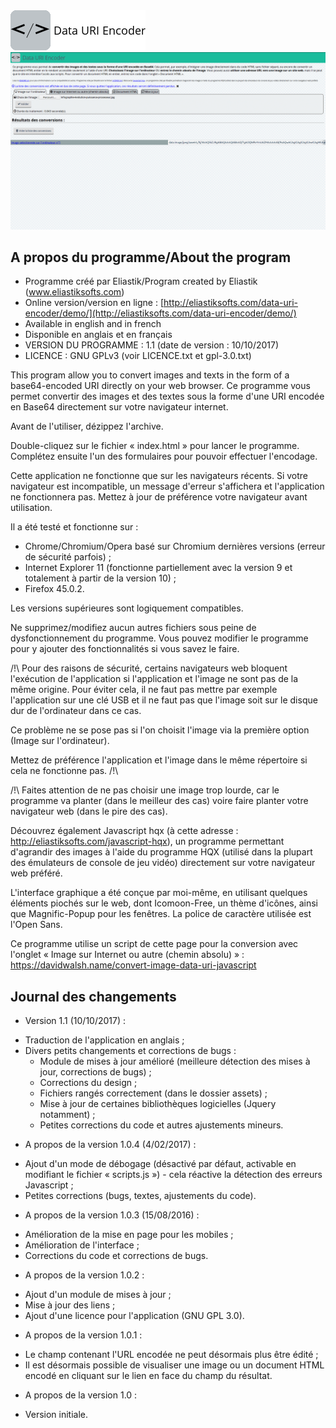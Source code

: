 <!-- Data URI Encoder README file -->
<img src="https://raw.githubusercontent.com/Eliastik/data-uri-encoder/master/banner.png" alt="Data URI Encoder" />
<img src="https://raw.githubusercontent.com/Eliastik/data-uri-encoder/master/screenshot.png" width="640" alt="Screenshot" />

## A propos du programme/About the program

* Programme créé par Eliastik/Program created by Eliastik (www.eliastiksofts.com)
* Online version/version en ligne : [http://eliastiksofts.com/data-uri-encoder/demo/](http://eliastiksofts.com/data-uri-encoder/demo/)
* Available in english and in french
* Disponible en anglais et en français
* VERSION DU PROGRAMME : 1.1 (date de version : 10/10/2017)
* LICENCE : GNU GPLv3 (voir LICENCE.txt et gpl-3.0.txt)

This program allow you to convert images and texts in the form of a base64-encoded URI directly on your web browser.
Ce programme vous permet convertir des images et des textes sous la forme d'une URI encodée en Base64 directement sur votre navigateur internet.

Avant de l'utiliser, dézippez l'archive.

Double-cliquez sur le fichier « index.html » pour lancer le programme. Complétez ensuite l'un des formulaires pour pouvoir effectuer l'encodage.

Cette application ne fonctionne que sur les navigateurs récents. Si votre navigateur est incompatible, un message d'erreur s'affichera et l'application ne fonctionnera pas. Mettez à jour de préférence votre navigateur avant utilisation.

Il a été testé et fonctionne sur :
* Chrome/Chromium/Opera basé sur Chromium dernières versions (erreur de sécurité parfois) ;
* Internet Explorer 11 (fonctionne partiellement avec la version 9 et totalement à partir de la version 10) ;
* Firefox 45.0.2.

Les versions supérieures sont logiquement compatibles.

Ne supprimez/modifiez aucun autres fichiers sous peine de dysfonctionnement du programme. Vous pouvez modifier le programme pour y ajouter des fonctionnalités si vous savez le faire.

/!\ Pour des raisons de sécurité, certains navigateurs web bloquent l'exécution de l'application si l'application et l'image ne sont pas de la même origine. Pour éviter cela, il ne faut pas mettre par exemple l'application sur une clé USB et il ne faut pas que l'image soit sur le disque dur de l'ordinateur dans ce cas.

Ce problème ne se pose pas si l'on choisit l'image via la première option (Image sur l'ordinateur).

Mettez de préférence l'application et l'image dans le même répertoire si cela ne fonctionne pas. /!\

/!\ Faites attention de ne pas choisir une image trop lourde, car le programme va planter (dans le meilleur des cas) voire faire planter votre navigateur web (dans le pire des cas).

Découvrez également Javascript hqx (à cette adresse : http://eliastiksofts.com/javascript-hqx), un programme permettant d'agrandir des images à l'aide du programme HQX (utilisé dans la plupart des émulateurs de console de jeu vidéo) directement sur votre navigateur web préféré.

L'interface graphique a été conçue par moi-même, en utilisant quelques éléments piochés sur le web, dont Icomoon-Free, un thème d'icônes, ainsi que Magnific-Popup pour les fenêtres. La police de caractère utilisée est l'Open Sans.

Ce programme utilise un script de cette page pour la conversion avec l'onglet « Image sur Internet ou autre (chemin absolu) » : https://davidwalsh.name/convert-image-data-uri-javascript

## Journal des changements

* Version 1.1 (10/10/2017) :

- Traduction de l'application en anglais ;
- Divers petits changements et corrections de bugs :
    - Module de mises à jour amélioré (meilleure détection des mises à jour, corrections de bugs) ;
    - Corrections du design ;
    - Fichiers rangés correctement (dans le dossier assets) ;
    - Mise à jour de certaines bibliothèques logicielles (Jquery notamment) ;
    - Petites corrections du code et autres ajustements mineurs.

* A propos de la version 1.0.4 (4/02/2017) :

- Ajout d'un mode de débogage (désactivé par défaut, activable en modifiant le fichier « scripts.js ») - cela réactive la détection des erreurs Javascript ;
- Petites corrections (bugs, textes, ajustements du code).

* A propos de la version 1.0.3 (15/08/2016) :

- Amélioration de la mise en page pour les mobiles ;
- Amélioration de l'interface ;
- Corrections du code et corrections de bugs.

* A propos de la version 1.0.2 :

- Ajout d'un module de mises à jour ;
- Mise à jour des liens ;
- Ajout d'une licence pour l'application (GNU GPL 3.0).

* A propos de la version 1.0.1 :

- Le champ contenant l'URL encodée ne peut désormais plus être édité ;
- Il est désormais possible de visualiser une image ou un document HTML encodé en cliquant sur le lien en face du champ du résultat.

* A propos de la version 1.0 :

- Version initiale.
